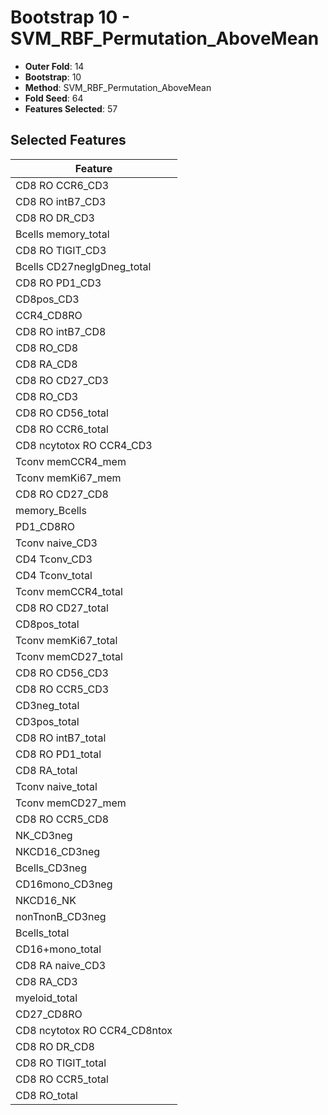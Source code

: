 # Bootstrap 10 - SVM_RBF_Permutation_AboveMean

- **Outer Fold**: 14
- **Bootstrap**: 10
- **Method**: SVM_RBF_Permutation_AboveMean
- **Fold Seed**: 64
- **Features Selected**: 57

## Selected Features

| Feature |
|---------|
| CD8 RO CCR6_CD3 |
| CD8 RO intB7_CD3 |
| CD8 RO DR_CD3 |
| Bcells memory_total |
| CD8 RO TIGIT_CD3 |
| Bcells CD27negIgDneg_total |
| CD8 RO PD1_CD3 |
| CD8pos_CD3 |
| CCR4_CD8RO |
| CD8 RO intB7_CD8 |
| CD8 RO_CD8 |
| CD8 RA_CD8 |
| CD8 RO CD27_CD3 |
| CD8 RO_CD3 |
| CD8 RO CD56_total |
| CD8 RO CCR6_total |
| CD8 ncytotox RO CCR4_CD3 |
| Tconv memCCR4_mem |
| Tconv memKi67_mem |
| CD8 RO CD27_CD8 |
| memory_Bcells |
| PD1_CD8RO |
| Tconv naive_CD3 |
| CD4 Tconv_CD3 |
| CD4 Tconv_total |
| Tconv memCCR4_total |
| CD8 RO CD27_total |
| CD8pos_total |
| Tconv memKi67_total |
| Tconv memCD27_total |
| CD8 RO CD56_CD3 |
| CD8 RO CCR5_CD3 |
| CD3neg_total |
| CD3pos_total |
| CD8 RO intB7_total |
| CD8 RO PD1_total |
| CD8 RA_total |
| Tconv naive_total |
| Tconv memCD27_mem |
| CD8 RO CCR5_CD8 |
| NK_CD3neg |
| NKCD16_CD3neg |
| Bcells_CD3neg |
| CD16mono_CD3neg |
| NKCD16_NK |
| nonTnonB_CD3neg |
| Bcells_total |
| CD16+mono_total |
| CD8 RA naive_CD3 |
| CD8 RA_CD3 |
| myeloid_total |
| CD27_CD8RO |
| CD8 ncytotox RO CCR4_CD8ntox |
| CD8 RO DR_CD8 |
| CD8 RO TIGIT_total |
| CD8 RO CCR5_total |
| CD8 RO_total |
